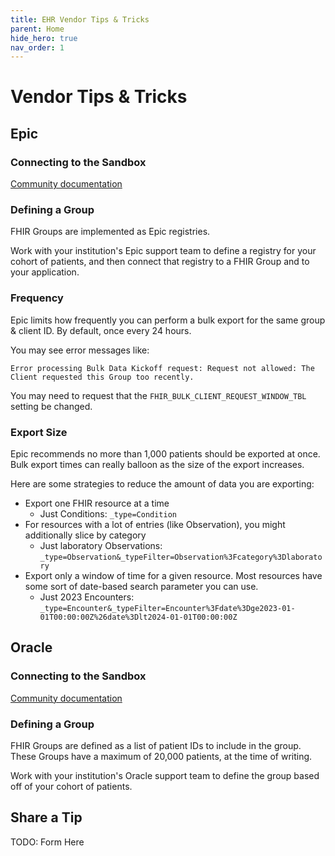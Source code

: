 ```yaml
---
title: EHR Vendor Tips & Tricks
parent: Home
hide_hero: true
nav_order: 1
---
```


# Vendor Tips & Tricks

## Epic

### Connecting to the Sandbox
[Community documentation](sandboxes.md#epic)

### Defining a Group

FHIR Groups are implemented as Epic registries.

Work with your institution's Epic support team to define a registry for your cohort of
patients, and then connect that registry to a FHIR Group and to your application.

### Frequency

Epic limits how frequently you can perform a bulk export for the same group & client ID.
By default, once every 24 hours.

You may see error messages like:
```
Error processing Bulk Data Kickoff request: Request not allowed: The Client requested this Group too recently.
```

You may need to request that the `FHIR_BULK_CLIENT_REQUEST_WINDOW_TBL` setting be changed.

### Export Size

Epic recommends no more than 1,000 patients should be exported at once.
Bulk export times can really balloon as the size of the export increases.

Here are some strategies to reduce the amount of data you are exporting:
- Export one FHIR resource at a time
  - Just Conditions: `_type=Condition`
- For resources with a lot of entries (like Observation),
  you might additionally slice by category
  - Just laboratory Observations:
  `_type=Observation&_typeFilter=Observation%3Fcategory%3Dlaboratory`
- Export only a window of time for a given resource.
  Most resources have some sort of date-based search parameter you can use.
  - Just 2023 Encounters:
  `_type=Encounter&_typeFilter=Encounter%3Fdate%3Dge2023-01-01T00:00:00Z%26date%3Dlt2024-01-01T00:00:00Z`

## Oracle

### Connecting to the Sandbox
[Community documentation](sandboxes.md#cerner)

### Defining a Group

FHIR Groups are defined as a list of patient IDs to include in the group.
These Groups have a maximum of 20,000 patients, at the time of writing. 

Work with your institution's Oracle support team to define the group based off of
your cohort of patients.

## Share a Tip
TODO: Form Here